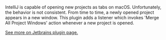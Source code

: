 IntelliJ is capable of opening new projects as tabs on macOS. Unfortunately, the behavior is not consistent. From time to time, a newly opened project appears in a new window. This plugin adds a listener which invokes 'Merge All Project Windows' action whenever a new project is opened. 

[See more on Jetbrains plugin page.](https://plugins.jetbrains.com/plugin/19986-macos-force-project-tabs) 